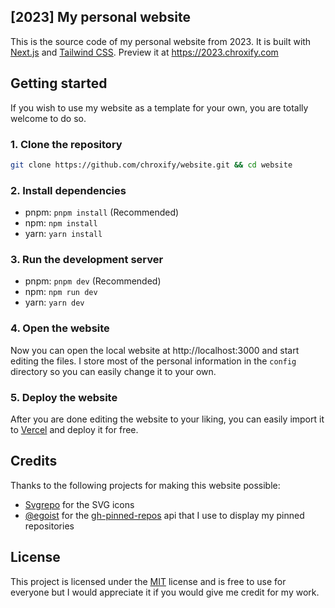 ## [2023] My personal website
This is the source code of my personal website from 2023. It is built with [Next.js](https://nextjs.org/) and [Tailwind CSS](https://tailwindcss.com/). Preview it at https://2023.chroxify.com

## Getting started
If you wish to use my website as a template for your own, you are totally welcome to do so. 

### 1. Clone the repository
```bash 
git clone https://github.com/chroxify/website.git && cd website
```

### 2. Install dependencies
- pnpm: ```pnpm install``` (Recommended)
- npm: ```npm install```
- yarn: ```yarn install```

### 3. Run the development server
- pnpm: ```pnpm dev``` (Recommended)
- npm: ```npm run dev```
- yarn: ```yarn dev```

### 4. Open the website
Now you can open the local website at http://localhost:3000 and start editing the files.
I store most of the personal information in the ```config``` directory so you can easily change it to your own.

### 5. Deploy the website
After you are done editing the website to your liking, you can easily import it to [Vercel](https://vercel.com/import) and deploy it for free.

## Credits
Thanks to the following projects for making this website possible:
- [Svgrepo](https://www.svgrepo.com/) for the SVG icons
- [@egoist](https://www.github.com/egoist) for the [gh-pinned-repos](https://github.com/egoist/gh-pinned-repos) api that I use to display my pinned repositories

## License
This project is licensed under the [MIT](https://mit-license.org/) license and is free to use for everyone but I would appreciate it if you would give me credit for my work.
